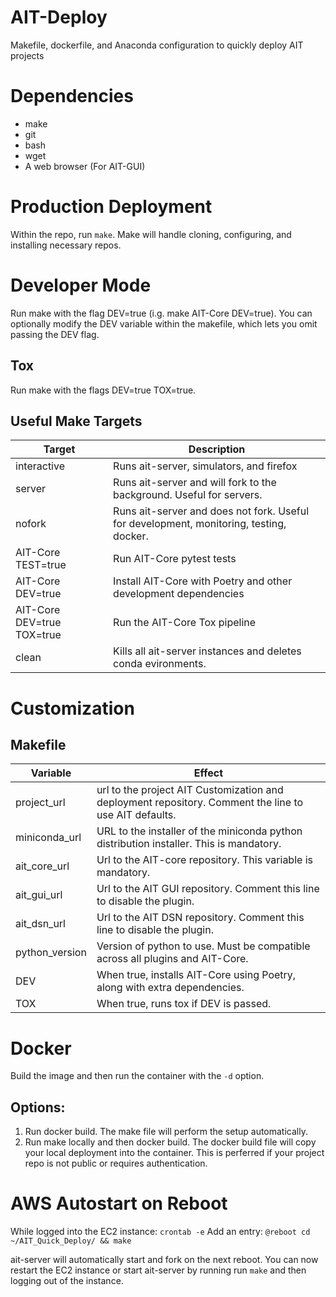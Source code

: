 # AIT-Deploy

Makefile, dockerfile, and Anaconda configuration to quickly deploy AIT projects

# Dependencies

- make
- git
- bash
- wget
- A web browser (For AIT-GUI)

# Production Deployment

Within the repo, run `make`.
Make will handle cloning, configuring, and installing necessary repos.

# Developer Mode
Run make with the flag DEV=true (i.g. make AIT-Core DEV=true).
You can optionally modify the DEV variable within the makefile, which lets you omit passing the DEV flag.

## Tox
Run make with the flags DEV=true TOX=true.

## Useful Make Targets

| Target | Description |
| --- | --- |
| interactive | Runs ait-server, simulators, and firefox
|server| Runs ait-server and will fork to the background. Useful for servers.|
|nofork| Runs ait-server and does not fork. Useful for development, monitoring, testing, docker.|
|AIT-Core TEST=true| Run AIT-Core pytest tests|
|AIT-Core DEV=true| Install AIT-Core with Poetry and other development dependencies|
|AIT-Core DEV=true TOX=true | Run the AIT-Core Tox pipeline | 
|clean| Kills all ait-server instances and deletes conda evironments.|

# Customization

## Makefile 

| Variable | Effect |
| --- | --- |
|project_url | url to the project AIT Customization and deployment repository. Comment the line to use AIT defaults.| 
|miniconda_url | URL to the installer of the miniconda python distribution installer. This is mandatory. |
|ait_core_url | Url to the AIT-core repository. This variable is mandatory.|
|ait_gui_url | Url to the AIT GUI repository. Comment this line to disable the plugin. |
|ait_dsn_url | Url to the AIT DSN repository. Comment this line to disable the plugin. |
|python_version| Version of python to use. Must be compatible across all plugins and AIT-Core. |
| DEV | When true, installs AIT-Core using Poetry, along with extra dependencies. |
| TOX | When true, runs tox if DEV is passed. | 

# Docker

Build the image and then run the container with the `-d` option.

## Options:

1. Run docker build. The make file will perform the setup automatically.
2. Run make locally and then docker build. The docker build file will copy your local deployment into the container. This is perferred if your project repo is not public or requires authentication.

# AWS Autostart on Reboot

While logged into the EC2 instance:
`crontab -e`
Add an entry: `@reboot cd ~/AIT_Quick_Deploy/ && make`

ait-server will automatically start and fork on the next reboot.
You can now restart the EC2 instance or start ait-server by running run `make` and then logging out of the instance.
